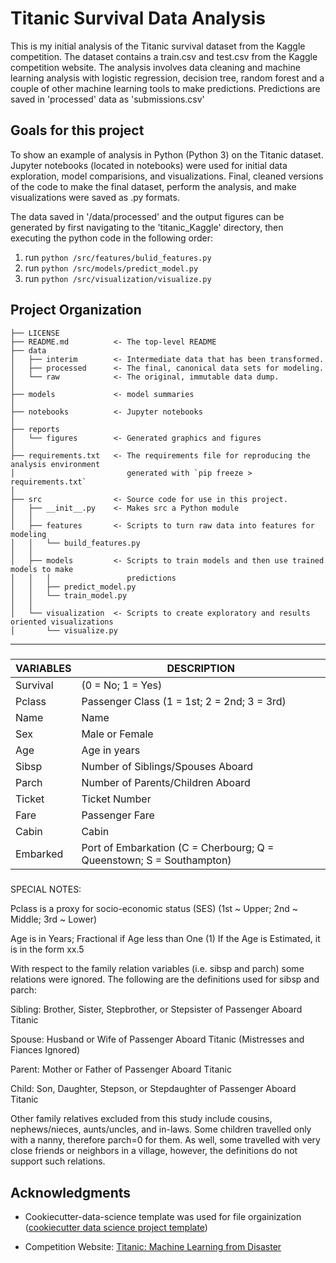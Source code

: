 Titanic Survival Data Analysis
==============================

This is my initial analysis of the Titanic survival dataset from the Kaggle competition. The dataset contains a train.csv and test.csv from the Kaggle competition website. The analysis involves data cleaning and machine learning analysis with logistic regression, decision tree, random forest and a couple of other machine learning tools to make predictions. Predictions are saved in 'processed' data as 'submissions.csv'

Goals for this project
------------

To show an example of analysis in Python (Python 3) on the Titanic dataset. 
Jupyter notebooks (located in notebooks) were used for initial data exploration, model comparisions, and visualizations. Final, cleaned versions of the code to make the final dataset, perform the analysis, and make visualizations were saved as .py formats.

The data saved in '/data/processed' and the output figures can be generated by first navigating to the 'titanic_Kaggle' directory, then executing the python code in the following order:

   1. run `python /src/features/bulid_features.py`
   2. run `python /src/models/predict_model.py`
   3. run `python /src/visualization/visualize.py`

Project Organization
------------

    ├── LICENSE
    ├── README.md          <- The top-level README
    ├── data
    │   ├── interim        <- Intermediate data that has been transformed.
    │   ├── processed      <- The final, canonical data sets for modeling.
    │   └── raw            <- The original, immutable data dump.
    │
    ├── models             <- model summaries
    │
    ├── notebooks          <- Jupyter notebooks
    │
    ├── reports            
    │   └── figures        <- Generated graphics and figures 
    │
    ├── requirements.txt   <- The requirements file for reproducing the analysis environment
    │                         generated with `pip freeze > requirements.txt`
    │
    ├── src                <- Source code for use in this project.
    │   ├── __init__.py    <- Makes src a Python module
    │   │
    │   ├── features       <- Scripts to turn raw data into features for modeling
    │   │   └── build_features.py
    │   │
    │   ├── models         <- Scripts to train models and then use trained models to make
    │   │   │                 predictions
    │   │   ├── predict_model.py
    │   │   └── train_model.py
    │   │
    │   └── visualization  <- Scripts to create exploratory and results oriented visualizations
    │       └── visualize.py


--------

#####

VARIABLES | DESCRIPTION
----------|------------
Survival | (0 = No; 1 = Yes)
Pclass   |  Passenger Class (1 = 1st; 2 = 2nd; 3 = 3rd)
Name     | Name
Sex      |  Male or Female
Age       |  Age in years
Sibsp     |  Number of Siblings/Spouses Aboard
Parch     |  Number of Parents/Children Aboard
Ticket    |  Ticket Number
Fare      |  Passenger Fare
Cabin     |  Cabin
Embarked  |  Port of Embarkation (C = Cherbourg; Q = Queenstown; S = Southampton)

#####

SPECIAL NOTES:

Pclass is a proxy for socio-economic status (SES) (1st ~ Upper; 2nd ~ Middle; 3rd ~ Lower)

 
Age is in Years; Fractional if Age less than One (1)
   If the Age is Estimated, it is in the form xx.5
   
   
With respect to the family relation variables (i.e. sibsp and parch)
some relations were ignored.  The following are the definitions used
for sibsp and parch:


Sibling: Brother, Sister, Stepbrother, or Stepsister of Passenger Aboard Titanic


Spouse:  Husband or Wife of Passenger Aboard Titanic (Mistresses and Fiances Ignored)


Parent:  Mother or Father of Passenger Aboard Titanic


Child:   Son, Daughter, Stepson, or Stepdaughter of Passenger Aboard Titanic

Other family relatives excluded from this study include cousins,
nephews/nieces, aunts/uncles, and in-laws.  Some children travelled
only with a nanny, therefore parch=0 for them.  As well, some
travelled with very close friends or neighbors in a village, however,
the definitions do not support such relations.

Acknowledgments
------------

* Cookiecutter-data-science template was used for file orgainization (<a target="_blank" href="https://drivendata.github.io/cookiecutter-data-science/">cookiecutter data science project template</a>)

* Competition Website: <a target="_blank" href="http://www.kaggle.com/c/titanic-gettingStarted">Titanic: Machine Learning from Disaster</a>


